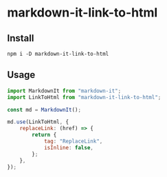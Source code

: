 # markdown-it-link-to-html

## Install

```
npm i -D markdown-it-link-to-html
```

## Usage

```js
import MarkdownIt from "markdown-it";
import LinkToHtml from "markdown-it-link-to-html";

const md = MarkdownIt();

md.use(LinkToHtml, {
    replaceLink: (href) => {
        return {
            tag: "ReplaceLink",
            isInline: false,
        };
    },
});
```
